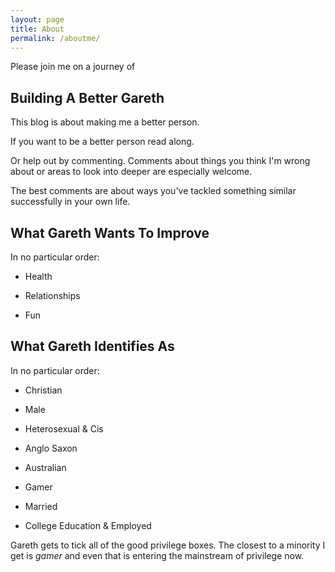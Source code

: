 ```yaml
---
layout: page
title: About
permalink: /aboutme/
---
```


Please join me on a journey of

## Building A Better Gareth

This blog is about making me a better person.

If you want to be a better person read along. 

Or help out by commenting. Comments about things you think I'm wrong 
about or areas to look into deeper are especially welcome.

The best comments are about ways you've tackled something similar 
successfully in your own life.

## What Gareth Wants To Improve

In no particular order:

* Health

* Relationships

* Fun

## What Gareth Identifies As

In no particular order:

* Christian

* Male

* Heterosexual & Cis

* Anglo Saxon

* Australian

* Gamer

* Married

* College Education & Employed

Gareth gets to tick all of the good privilege boxes. The closest to a 
minority I get is _gamer_ and even that is entering the mainstream of 
privilege now.

